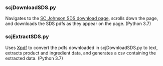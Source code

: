 ### scjDownloadSDS.py
Navigates to the [SC Johnson SDS download page](https://www.scjohnson.com/Our%20Products/Safety%20Data%20Sheets?f2=United%20States%20(English)), scrolls down the page, and downloads the SDS pdfs as they appear on the page. (Python 3.7)

### scjExtractSDS.py
Uses [Xpdf](https://www.xpdfreader.com/download.html) to convert the pdfs downloaded in scjDownloadSDS.py to text, extracts product and ingredient data, and generates a csv containing the extracted data. (Python 3.7) 

